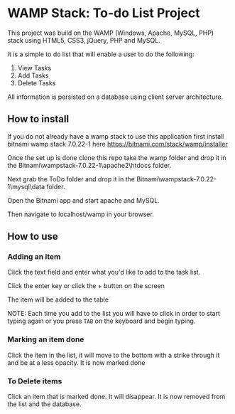 # WAMP Stack: To-do List Project
This project was build on the WAMP (Windows, Apache, MySQL, PHP) stack using HTML5, CSS3, jQuery, PHP and MySQL. <br/>

It is a simple to do list that will enable a user to do the following: <br/>

1. View Tasks
2. Add Tasks
3. Delete Tasks

All information is persisted on a database using client server architecture.<br/>

## How to install
If you do not already have a wamp stack to use this application first install bitnami wamp stack 7.0.22-1 here https://bitnami.com/stack/wamp/installer

Once the set up is done clone this repo take the wamp folder and drop it in the Bitnami\wampstack-7.0.22-1\apache2\htdocs folder.

Next grab the ToDo folder and drop it in the Bitnami\wampstack-7.0.22-1\mysql\data folder.

Open the Bitnami app and start apache and MySQL.

Then navigate to localhost/wamp in your browser.


## How to use

### Adding an item
Click the text field and enter what you'd like to add to the task list.

Click the enter key or click the + button on the screen

The item will be added to the table

NOTE: Each time you add to the list you will have to click in order to start typing again or you press `TAB` on the keyboard and begin typing.

### Marking an item done
Click the item in the list, it will move to the bottom with a strike through it and be at a less opacity. It is now marked done

### To Delete items
Click an item that is marked done. It will disappear. It is now removed from the list and the database.
